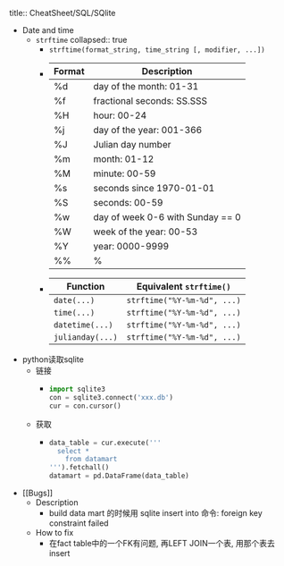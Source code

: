 title:: CheatSheet/SQL/SQlite

- Date and time
	- `strftime`
	  collapsed:: true
		- `strftime(format_string, time_string [, modifier, ...])`
		- |Format|Description|
		  |--|--|
		  |%d|day of the month: 01-31|
		  |%f|fractional seconds: SS.SSS|
		  |%H|hour: 00-24|
		  |%j|day of the year: 001-366|
		  |%J|Julian day number|
		  |%m|month: 01-12|
		  |%M|minute: 00-59|
		  |%s|seconds since 1970-01-01|
		  |%S|seconds: 00-59|
		  |%w|day of week 0-6 with Sunday == 0|
		  |%W|week of the year: 00-53|
		  |%Y|year: 0000-9999|
		  |%%|%|
		- |Function|Equivalent `strftime()`|
		  |--|--|
		  |`date(...)`|`strftime("%Y-%m-%d", ...)`|
		  |`time(...)`|`strftime("%Y-%m-%d", ...)`|
		  |`datetime(...)`|`strftime("%Y-%m-%d", ...)`|
		  |`julianday(...)`|`strftime("%Y-%m-%d", ...)`|
- python读取sqlite
	- 链接
		- ```python
		  import sqlite3
		  con = sqlite3.connect('xxx.db')
		  cur = con.cursor()
		  ```
	- 获取
		- ```python
		  data_table = cur.execute('''
		  	select *
		      from datamart
		  ''').fetchall()
		  datamart = pd.DataFrame(data_table)
		  ```
- [[Bugs]]
	- Description
		- build data mart 的时候用 sqlite insert into 命令: foreign key constraint failed
	- How to fix
		- 在fact table中的一个FK有问题, 再LEFT JOIN一个表, 用那个表去insert